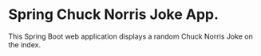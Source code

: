 # Spring Chuck Norris Joke App.
This Spring Boot web application displays a random Chuck Norris Joke on the index.
